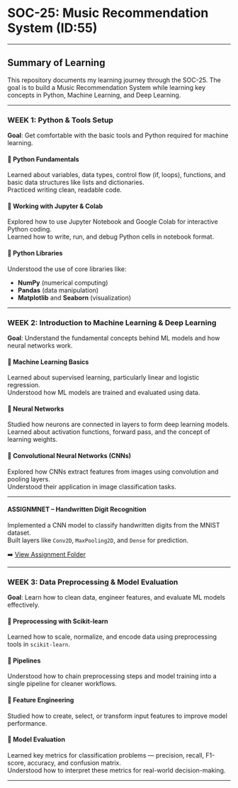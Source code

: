 # SOC-25: Music Recommendation System (ID:55)

---

## Summary of Learning

This repository documents my learning journey through the SOC-25. The goal is to build a Music Recommendation System while learning key concepts in Python, Machine Learning, and Deep Learning.

---

###  WEEK 1: Python & Tools Setup  
**Goal**: Get comfortable with the basic tools and Python required for machine learning.

#### 🔹 Python Fundamentals  
Learned about variables, data types, control flow (if, loops), functions, and basic data structures like lists and dictionaries.  
Practiced writing clean, readable code.

#### 🔹 Working with Jupyter & Colab  
Explored how to use Jupyter Notebook and Google Colab for interactive Python coding.  
Learned how to write, run, and debug Python cells in notebook format.

#### 🔹 Python Libraries  
Understood the use of core libraries like:  
- **NumPy** (numerical computing)  
- **Pandas** (data manipulation)  
- **Matplotlib** and **Seaborn** (visualization)

---

###  WEEK 2: Introduction to Machine Learning & Deep Learning  
**Goal**: Understand the fundamental concepts behind ML models and how neural networks work.

#### 🔹 Machine Learning Basics  
Learned about supervised learning, particularly linear and logistic regression.  
Understood how ML models are trained and evaluated using data.

#### 🔹 Neural Networks  
Studied how neurons are connected in layers to form deep learning models.  
Learned about activation functions, forward pass, and the concept of learning weights.

#### 🔹 Convolutional Neural Networks (CNNs)  
Explored how CNNs extract features from images using convolution and pooling layers.  
Understood their application in image classification tasks.

---

####  ASSIGNMNET – Handwritten Digit Recognition  
Implemented a CNN model to classify handwritten digits from the MNIST dataset.  
Built layers like `Conv2D`, `MaxPooling2D`, and `Dense` for prediction.

➡️ [View Assignment Folder](./assignment/)

---

###  WEEK 3: Data Preprocessing & Model Evaluation  
**Goal**: Learn how to clean data, engineer features, and evaluate ML models effectively.

#### 🔹 Preprocessing with Scikit-learn  
Learned how to scale, normalize, and encode data using preprocessing tools in `scikit-learn`.

#### 🔹 Pipelines  
Understood how to chain preprocessing steps and model training into a single pipeline for cleaner workflows.

#### 🔹 Feature Engineering  
Studied how to create, select, or transform input features to improve model performance.

#### 🔹 Model Evaluation  
Learned key metrics for classification problems — precision, recall, F1-score, accuracy, and confusion matrix.  
Understood how to interpret these metrics for real-world decision-making.

---
